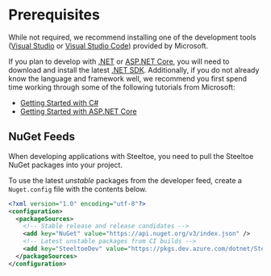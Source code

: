 # Prerequisites

While not required, we recommend installing one of the development tools ([Visual Studio](https://www.visualstudio.com/) or [Visual Studio Code](https://code.visualstudio.com/)) provided by Microsoft.

If you plan to develop with [.NET](https://learn.microsoft.com/dotnet/fundamentals) or [ASP.NET Core](https://learn.microsoft.com/aspnet/core), you will need to download and install the latest [.NET SDK](https://dotnet.microsoft.com/download). Additionally, if you do not already know the language and framework well, we recommend you first spend time working through some of the following tutorials from Microsoft:

* [Getting Started with C#](https://learn.microsoft.com/dotnet/csharp)
* [Getting Started with ASP.NET Core](https://learn.microsoft.com/aspnet/core/getting-started)

## NuGet Feeds

When developing applications with Steeltoe, you need to pull the Steeltoe NuGet packages into your project.

To use the latest *unstable* packages from the developer feed, create a `Nuget.config` file with the contents below.

```xml
<?xml version="1.0" encoding="utf-8"?>
<configuration>
  <packageSources>
    <!-- Stable release and release candidates -->
    <add key="NuGet" value="https://api.nuget.org/v3/index.json" />
    <!-- Latest unstable packages from CI builds -->
    <add key="SteeltoeDev" value="https://pkgs.dev.azure.com/dotnet/Steeltoe/_packaging/dev/nuget/v3/index.json" />
  </packageSources>
</configuration>
```

